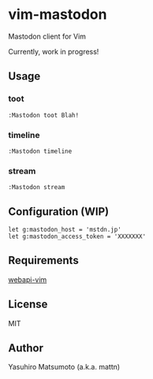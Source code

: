 # vim-mastodon

Mastodon client for Vim

Currently, work in progress!

## Usage

### toot

```
:Mastodon toot Blah!
```

### timeline

```
:Mastodon timeline
```

### stream

```
:Mastodon stream
```

## Configuration (WIP)

```
let g:mastodon_host = 'mstdn.jp'
let g:mastodon_access_token = 'XXXXXXX'
```

## Requirements

[webapi-vim](https://github.com/mattn/webapi-vim)

## License

MIT

## Author

Yasuhiro Matsumoto (a.k.a. mattn)

